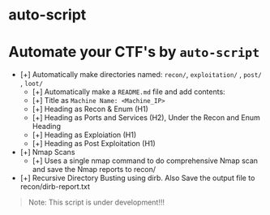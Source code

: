 # auto-script
# Automate your CTF's by `auto-script`
   
- [+] Automatically make directories named: `recon/`, `exploitation/` , `post/` , `loot/`
   - [+] Automatically make a `README.md` file and add contents:
   - [+] Title as `Machine Name: <Machine_IP>`
   - [+] Heading as Recon & Enum (H1)
   - [+] Heading as Ports and Services (H2), Under the Recon and Enum Heading
   - [+] Heading as Exploiation (H1)
   - [+] Heading as Post Exploitation (H1)
- [+] Nmap Scans
  - [+] Uses a single nmap command to do comprehensive Nmap scan and save the Nmap reports to recon/<nmap-reports>
- [+] Recursive Directory Busting using dirb. Also Save the output file to recon/dirb-report.txt



> Note: This script is under development!!!
